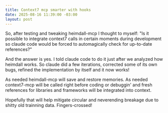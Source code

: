 ```yaml
---
title: Context7 mcp smarter with hooks
date: 2025-08-16 11:39:00 -03:00
layout: post
---
```


So, after testing and tweaking heimdall-mcp I thought to myself: "Is it possible to integrate context7 calls in certain moments during development so claude code would be forced to automagically check for up-to-date references?"

And the answer is yes. I told claude code to do it just after we analyzed how heimdall works. So claude did a few iterations, corrected some of its own bugs, refined the implementation by itself and it now works!

As needed heimdall-mcp will save and restore memories.
As needed context7-mcp will be called right before coding or debuggin' and fresh references for libraries and frameworks will be integrated into context.

Hopefully that will help mitigate circular and neverending breakage due to shitty old trainning data. Fingers-crossed!